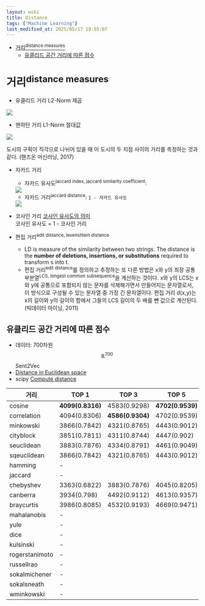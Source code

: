 ```yaml
---
layout: wiki 
title: Distance
tags: ["Machine Learning"]
last_modified_at: 2025/05/17 19:55:07
---
```


<!-- TOC -->

- [거리<sup>distance measures</sup>](#거리distance-measures)
    - [유클리드 공간 거리에 따른 점수](#유클리드-공간-거리에-따른-점수)

<!-- /TOC -->

# 거리<sup>distance measures</sup>
- 유클리드 거리 L2-Norm 제곱  
<img src="https://wikimedia.org/api/rest_v1/media/math/render/svg/45aec22918ea0fc3c1821cccee33c34ee3b3352f" />  

- 맨하탄 거리 L1-Norm 절대값  
<img src="https://wikimedia.org/api/rest_v1/media/math/render/svg/6909908a18e848414a32a6310c5c7fed3f18e7b6" />  

도시의 구획이 직각으로 나뉘어 있을 때 이 도시의 두 지점 사이의 거리를 측정하는 것과 같다. (핸즈온 머신러닝, 2017)
- 자카드 거리
    - 자카드 유사도<sup>jaccard index, jaccard similarity coefficient</sup>: 
    <img src="https://wikimedia.org/api/rest_v1/media/math/render/svg/eaef5aa86949f49e7dc6b9c8c3dd8b233332c9e7" />  

    - 자카드 거리<sup>jaccard distance</sup>: `1 - 자카드 유사도` 
    <img src="https://wikimedia.org/api/rest_v1/media/math/render/svg/3d17a48a5fb6cea57b076200de6edbccbc1c38f9" />
    
- 코사인 거리 [코사인 유사도의 의미](http://likejazz.com/cosine-sim/)  
코사인 유사도 = 1 - 코사인 거리
- 편집 거리<sup>edit distance, levenshtein distance</sup>
    - LD is measure of the similarity between two strings. The distance is the **number of deletions, insertions, or substitutions** required to transform s into t.
    - 편집 거리<sup>edit distance</sup>를 정의하고 추정하는 또 다른 방법은 x와 y의 최장 공통 부분열<sup>LCS, longest common subsequence</sup>을 계산하는 것이다. x와 y의 LCS는 x와 y에 공통으로 포함되지 않는 문자를 삭제해가면서 만들어지는 문자열로서, 이 방식으로 구성될 수 있는 문자열 중 가장 긴 문자열이다. 편집 거리 d(x,y)는 x의 길이와 y의 길이의 합에서 그들의 LCS 길이의 두 배를 뺀 값으로 계산된다. (빅데이터 마이닝, 2011)
    
## 유클리드 공간 거리에 따른 점수
- 데이터: 700차원 $$\mathbb{R}^{700}$$ Sent2Vec
- [Distance in Euclidean space](https://en.wikipedia.org/wiki/Distance#Distance_in_Euclidean_space)
- scipy [Compute distance](https://docs.scipy.org/doc/scipy/reference/generated/scipy.spatial.distance.cdist.html)

| 거리 | TOP 1 | TOP 3 | TOP 5 |
| --- | ----- | ----- | ----- |
| cosine | **4099(0.8316)** | 4583(0.9298) | **4702(0.9539)** |
| correlation | 4094(0.8306) | **4586(0.9304)** | 4702(0.9539) |
| minkowski | 3866(0.7842) | 4321(0.8765) | 4443(0.9012) |
| cityblock | 3851(0.7811) | 4311(0.8744) | 4447(0.902) |
| seuclidean | 3883(0.7876) | 4334(0.8791) | 4461(0.9049) |
| sqeuclidean | 3866(0.7842) | 4321(0.8765) | 4443(0.9012) |
| hamming | - | | |
| jaccard | - | | |
| chebyshev | 3363(0.6822) | 3883(0.7876) | 4045(0.8205) |
| canberra | 3934(0.798) | 4492(0.9112) | 4613(0.9357) |
| braycurtis | 3986(0.8085) | 4532(0.9193) | 4669(0.9471) |
| mahalanobis | - | | |
| yule | - | | |
| dice | - | | |
| kulsinski | - | | |
| rogerstanimoto | - | | |
| russellrao | - | | |
| sokalmichener | - | | |
| sokalsneath | - | | |
| wminkowski | - | | |
